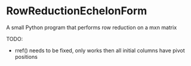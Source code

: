 # RowReductionEchelonForm
A small Python program that performs row reduction on a mxn matrix

TODO:
- rref() needs to be fixed, only works then all initial columns have pivot positions
